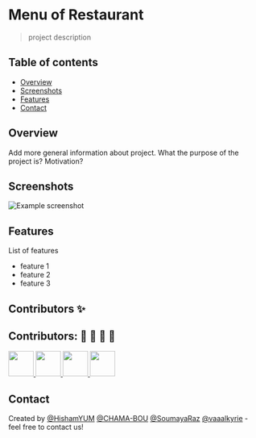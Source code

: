 # Menu of Restaurant
>  project description

## Table of contents
* [Overview](#overview)
* [Screenshots](#screenshots)
* [Features](#features)
* [Contact](#contact)

## Overview
Add more general information about project. What the purpose of the project is? Motivation?

## Screenshots
![Example screenshot](./img/screenshot.png)



## Features
List of features 
*  feature 1
*  feature 2
*  feature 3

## Contributors ✨

## Contributors: :man: :woman: :woman: :woman:

<a href="https://github.com/HishamYUM/Project/graphs/contributors">
  <img src="https://avatars3.githubusercontent.com/u/37296813?s=400&u=e3fe4eab0e61874b6de80dc4e75e4d95ec0f1e22&v=4" width="50" height="50" />
  <img src="https://avatars0.githubusercontent.com/u/74618487?s=400&v=4" width="50" height="50" />
  <img src="https://avatars0.githubusercontent.com/u/76823160?s=400&u=df4e40a3a31b7e5c4e65861b9055c32aa336a55e&v=4" width="50" height="50" />
  <img src ="https://avatars3.githubusercontent.com/u/72884014?s=400&v=4" width="50" height="50" />
</a>

## Contact
Created by [@HishamYUM](https://www.github.com/HishamYUM) [@CHAMA-BOU](https://www.github.com/CHAMA-BOU) [@SoumayaRaz](https://www.github.com/SoumayaRaz) [@vaaalkyrie](https://www.github.com/vaaalkyrie) - feel free to contact us!
